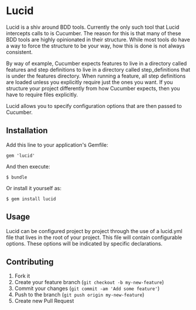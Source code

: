 # Lucid

Lucid is a shiv around BDD tools. Currently the only such tool that Lucid intercepts calls to is Cucumber. The reason for this is that many of these BDD tools are highly opinionated in their structure. While most tools do have a way to force the structure to be your way, how this is done is not always consistent.

By way of example, Cucumber expects features to live in a directory called features and step definitions to live in a directory called step_definitions that is under the features directory. When running a feature, all step definitions are loaded unless you explicitly require just the ones you want. If you structure your project differently from how Cucumber expects, then you have to require files explicitly.

Lucid allows you to specify configuration options that are then passed to Cucumber.

## Installation

Add this line to your application's Gemfile:

    gem 'lucid'

And then execute:

    $ bundle

Or install it yourself as:

    $ gem install lucid

## Usage

Lucid can be configured project by project through the use of a lucid.yml file that lives in the root of your project. This file will contain configurable options. These options will be indicated by specific declarations.

## Contributing

1. Fork it
2. Create your feature branch (`git checkout -b my-new-feature`)
3. Commit your changes (`git commit -am 'Add some feature'`)
4. Push to the branch (`git push origin my-new-feature`)
5. Create new Pull Request
